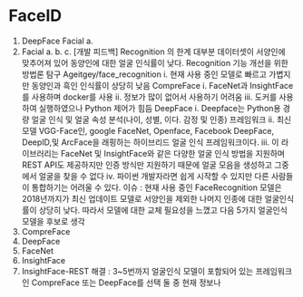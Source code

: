 # FaceID

1. DeepFace
Facial a.
6. Facial a.
b.
c.
[개발 피드백]
Recognition 의 한계
대부분 데이터셋이 서양인에 맞추어져 있어 동양인에 대한 얼굴 인식률이 낮다.
Recognition 기능 개선을 위한 방법론 탐구 Ageitgey/face_recognition
i. 현재 사용 중인 모델로 빠르고 가볍지만 동양인과 흑인 인식률이 상당히 낮음 CompreFace
i. FaceNet과 InsightFace를 사용하며 docker를 사용
ii. 정보가 많이 없어서 사용하기 어려움
iii. 도커를 사용하여 실행하였으나 Python 제어가 힘듬
DeepFace
i. Deepface는 Python용 경량 얼굴 인식 및 얼굴 속성 분석(나이, 성별, 이다.
감정 및 인종) 프레임워크
ii. 최신 모델 VGG-Face인, google FaceNet, Openface, Facebook DeepFace, DeepID,및 ArcFace을 래핑하는 하이브리드 얼굴 인식 프레임워크이다.
iii. 이 라이브러리는 FaceNet 및 InsightFace와 같은 다양한 얼굴 인식 방법을 지원하며 REST API도 제공하지만 인증 방식만 지원하기 때문에 얼굴 모음을 생성하고 그중에서 얼굴을 찾을 수 없다
iv. 파이썬 개발자라면 쉽게 시작할 수 있지만 다른 사람들이 통합하기는 어려울 수 있다.
이슈 : 현재 사용 중인 FaceRecognition 모델은 2018년까지가 최신 업데이트 모델로 서양인을 제외한 나머지 인종에 대한
얼굴인식률이 상당히 낮다. 따라서 모델에 대한 교체 필요성을 느꼈고 다음 5가지 얼굴인식 모델을 후보로 생각
1. CompreFace
2. DeepFace
3. FaceNet
4. InsightFace
5. InsightFace-REST
해결 : 3~5번까지 얼굴인식 모델이 포함되어 있는 프레임워크인 CompreFace 또는 DeepFace를 선택 둘 중 현재 정보나
